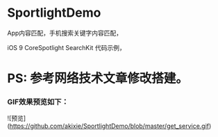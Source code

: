# SportlightDemo

App内容匹配，手机搜索关键字内容匹配，

iOS 9 CoreSpotlight SearchKit 代码示例，

# PS: 参考网络技术文章修改搭建。


### GIF效果预览如下：

![预览]
(https://github.com/akixie/SportlightDemo/blob/master/get_service.gif)
